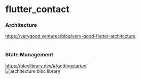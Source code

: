 # flutter_contact

### Architecture <br>
https://verygood.ventures/blog/very-good-flutter-architecture <br>
<br>
### State Management
https://bloclibrary.dev/#/gettingstarted <br>
![architecture bloc library](https://github.com/ramaagusdwi/fluter_contact/assets/17122961/9625b052-eef9-4f75-a61d-f4ededda5930)
